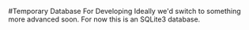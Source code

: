 #Temporary Database For Developing
Ideally we'd switch to something more advanced soon. For now this is an SQLite3 database.
